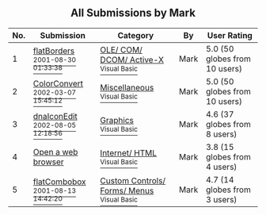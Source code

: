 ﻿<div align="center">

## All Submissions by Mark

</div>

No.  | Submission | Category | By   | User Rating
---- | ---------- | -------- | ---- | -----------
1 | [flatBorders<br /><sup>2001-08-30 01:33:38</sup>](https://github.com/Planet-Source-Code/mark-flatborders__1-26788) | [OLE/ COM/ DCOM/ Active\-X<br /><sup>Visual Basic</sup>](../ByCategory/ole-com-dcom-active-x__1-29.md) | Mark | 5.0 (50 globes from 10 users)
2 | [ColorConvert<br /><sup>2002-03-07 15:45:12</sup>](https://github.com/Planet-Source-Code/mark-colorconvert__1-32433) | [Miscellaneous<br /><sup>Visual Basic</sup>](../ByCategory/miscellaneous__1-1.md) | Mark | 5.0 (50 globes from 10 users)
3 | [dnaIconEdit<br /><sup>2002-08-05 12:18:56</sup>](https://github.com/Planet-Source-Code/mark-dnaiconedit__1-37641) | [Graphics<br /><sup>Visual Basic</sup>](../ByCategory/graphics__1-46.md) | Mark | 4.6 (37 globes from 8 users)
4 | [Open a web browser<br />](https://github.com/Planet-Source-Code/mark-open-a-web-browser__1-26173) | [Internet/ HTML<br /><sup>Visual Basic</sup>](../ByCategory/internet-html__1-34.md) | Mark | 3.8 (15 globes from 4 users)
5 | [flatCombobox<br /><sup>2001-08-13 14:42:20</sup>](https://github.com/Planet-Source-Code/mark-flatcombobox__1-26145) | [Custom Controls/ Forms/  Menus<br /><sup>Visual Basic</sup>](../ByCategory/custom-controls-forms-menus__1-4.md) | Mark | 4.7 (14 globes from 3 users)
